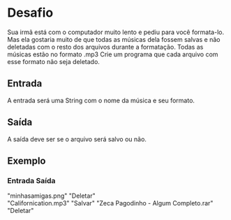 # Desafio

Sua irmã está com o computador muito lento e pediu para você formata-lo. Mas ela gostaria muito de que todas as músicas dela fossem salvas e não deletadas com o resto dos arquivos durante a formatação. Todas as músicas estão no formato .mp3
Crie um programa que cada arquivo com esse formato não seja deletado.

## Entrada
A entrada será uma String com o nome da música e seu formato.

## Saída
A saída deve ser se o arquivo será salvo ou não.

## Exemplo

### Entrada	Saída
   "minhasamigas.png"  	      "Deletar"   
   "Californication.mp3"	      "Salvar"
   "Zeca Pagodinho - Algum Completo.rar" 	      "Deletar"
